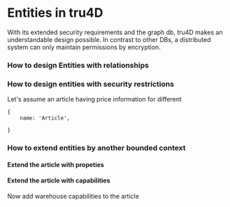 Entities in tru4D
=================

With its extended security requirements and the graph db, tru4D makes an understandable design possible.
In contrast to other DBs, a distributed system can only maintain permissions by encryption.

### How to design Entities with relationships


### How to design entities with security restrictions

Let's assume an article having price information for different 

    {
        name: 'Article',
        
    }

### How to extend entities by another bounded context  
  
#### Extend the article with propeties 

#### Extend the article with capabilities

Now add warehouse capabilities to the article
